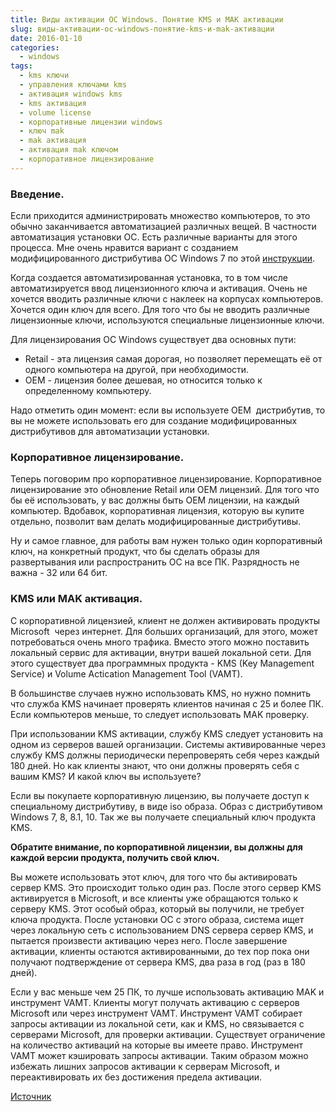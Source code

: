 ```yaml
---
title: Виды активации ОС Windows. Понятие KMS и MAK активации
slug: виды-активации-ос-windows-понятие-kms-и-mak-активации
date: 2016-01-10
categories:
  - windows
tags:
  - kms ключи
  - управления ключами kms
  - активация windows kms
  - kms активация  
  - volume license
  - корпоративные лицензии windows
  - ключ mak  
  - mak активация
  - активация mak ключом
  - корпоративное лицензирование
---
```

<!--more-->

### Введение.

Если приходится администрировать множество компьютеров, то это обычно заканчивается автоматизацией различных вещей.
В частности автоматизация установки ОС. Есть различные варианты для этого процесса.
Мне очень нравится вариант с созданием модифицированного дистрибутива ОС Windows 7 по этой [инструкции](http://howitmake.ru/blog/win/66.html).

Когда создается автоматизированная установка, то в том числе автоматизируется ввод лицензионного ключа и активация.
Очень не хочется вводить различные ключи с наклеек на корпусах компьютеров.
Хочется один ключ для всего. Для того что бы не вводить различные лицензионные ключи, используются специальные лицензионные ключи.

<!--more-->

Для лицензирования ОС Windows существует два основных пути:

- Retail - эта лицензия самая дорогая, но позволяет перемещать её от одного компьютера на другой, при необходимости.
- OEM - лицензия более дешевая, но относится только к определенному компьютеру.

Надо отметить один момент: если вы используете OEM  дистрибутив, то вы не можете использовать его для создание модифицированных дистрибутивов для автоматизации установки.

### Корпоративное лицензирование.

Теперь поговорим про корпоративное лицензирование. Корпоративное лицензирование это обновление Retail или OEM лицензий.
Для того что бы её использовать, у вас должны быть OEM лицензии, на каждый компьютер. Вдобавок, корпоративная лицензия, которую вы купите отдельно, позволит вам делать модифицированные дистрибутивы.

Ну и самое главное, для работы вам нужен только один корпоративный ключ, на конкретный продукт,
что бы сделать образы для развертывания или распространить ОС на все ПК. Разрядность не важна - 32 или 64 бит.

### KMS или MAK активация.

С корпоративной лицензией, клиент не должен активировать продукты Microsoft  через интернет. Для больших организаций, для этого, может потребоваться очень много трафика.
Вместо этого можно поставить локальный сервис для активации, внутри вашей локальной сети.
Для этого существует два программных продукта - KMS (Key Management Service) и Volume Actication Management Tool (VAMT).

В большинстве случаев нужно использовать KMS, но нужно помнить что служба KMS начинает проверять клиентов начиная с 25 и более ПК.
Если компьютеров меньше, то следует использовать MAK проверку.

При использовании KMS активации, службу KMS следует установить на одном из серверов вашей организации. Системы активированные через службу KMS должны периодически перепроверять себя через каждый 180 дней.
Но как клиенты знают, что они должны проверять себя с вашим KMS? И какой ключ вы используете?

Если вы покупаете корпоративную лицензию, вы получаете доступ к специальному дистрибутиву, в виде iso образа. Образ с дистрибутивом Windows 7, 8, 8.1, 10. Так же вы получаете специальный ключ продукта KMS.

**Обратите внимание, по корпоративной лицензии, вы должны для каждой версии продукта, получить свой ключ.**

Вы можете использовать этот ключ, для того что бы активировать сервер KMS. Это происходит только один раз. После этого сервер KMS активируется в Microsoft, и все клиенты уже обращаются только к серверу KMS.
Этот особый образ, который вы получили, не требует ключа продукта. После установки ОС с этого образа, система ищет через локальную сеть с использованием DNS сервера сервер KMS, и пытается произвести активацию через него.
После завершение активации, клиенты остаются активированными, до тех пор пока они получают подтверждение от сервера KMS, два раза в год (раз в 180 дней).

Если у вас меньше чем 25 ПК, то лучше использовать активацию MAK и инструмент VAMT. Клиенты могут получать активацию с серверов Microsoft или через инструмент VAMT.
Инструмент VAMT собирает запросы активации из локальной сети, как и KMS, но связывается с серверами Microsoft, для проверки активации.
Существует ограничение на количество активаций на которые вы имеете право. Инструмент VAMT может кэшировать запросы активации.
Таким образом можно избежать лишних запросов активации к серверам Microsoft, и переактивировать их без достижения предела активации.

[Источник](http://louwrentius.com/understanding-windows-kms-and-mak-volume-license-activation.html)
